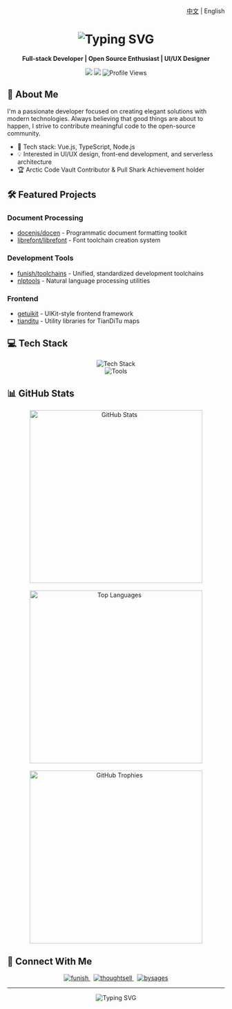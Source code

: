 <div align="right">
  <a href="README_zh-CN.md">中文</a> | English
</div>

<div align="center">
  <h1>
    <img src="https://readme-typing-svg.herokuapp.com?font=Fira+Code&weight=500&size=28&pause=1000&color=000000&center=true&vCenter=true&random=false&width=435&lines=Hi+%F0%9F%91%8B%2C+I'm+Demo+Macro" alt="Typing SVG" />
  </h1>
  
  <p>
    <strong>Full-stack Developer | Open Source Enthusiast | UI/UX Designer</strong>
  </p>
  
  <p>
    <a href="https://imst.xyz"><img src="https://img.shields.io/badge/Website-imst.xyz-blue?style=flat-square&logo=google-chrome"></a>
    <a href="mailto:abc@imst.xyz"><img src="https://img.shields.io/badge/Email-abc@imst.xyz-red?style=flat-square&logo=gmail"></a>
    <img src="https://komarev.com/ghpvc/?username=DemoMacro&style=flat-square&color=blue" alt="Profile Views"/>
  </p>
</div>

## 🚀 About Me

I'm a passionate developer focused on creating elegant solutions with modern technologies. Always believing that good things are about to happen, I strive to contribute meaningful code to the open-source community.

- 🌱 Tech stack: Vue.js, TypeScript, Node.js
- 💡 Interested in UI/UX design, front-end development, and serverless architecture
- 🏆 Arctic Code Vault Contributor & Pull Shark Achievement holder

## 🛠️ Featured Projects

### Document Processing

- [docenjs/docen](https://github.com/docenjs/docen) - Programmatic document formatting toolkit
- [librefont/librefont](https://github.com/librefont/librefont) - Font toolchain creation system

### Development Tools
- [funish/toolchains](https://github.com/funish/toolchains) - Unified, standardized development toolchains
- [nlptools](https://github.com/DemoMacro/nlptools) - Natural language processing utilities

### Frontend
- [getuikit](https://github.com/DemoMacro/getuikit) - UIKit-style frontend framework
- [tianditu](https://github.com/DemoMacro/tianditu) - Utility libraries for TianDiTu maps

## 💻 Tech Stack

<div align="center">
  <img src="https://skillicons.dev/icons?i=ts,vue,nodejs,vite,nuxt,tailwind,prisma,supabase" alt="Tech Stack" /><br/>
  <img src="https://skillicons.dev/icons?i=git,docker,kubernetes,aws,vercel,vscode" alt="Tools" />
</div>

## 📊 GitHub Stats

<div align="center">
  <img width="400" src="https://github-readme-stats.vercel.app/api?username=DemoMacro&show_icons=true&rank_icon=github" alt="GitHub Stats" />
  <br/><br/>
  
  <img width="400" src="https://github-readme-stats.vercel.app/api/top-langs/?username=DemoMacro&layout=compact&hide=HTML" alt="Top Languages" />
  <br/><br/>
  
  <img width="400" src="https://github-profile-trophy.vercel.app/?username=DemoMacro&column=4&margin-w=15&margin-h=15&rank=SSS,SS,S,AAA,AA,A,B,C" alt="GitHub Trophies" />
</div>

## 🤝 Connect With Me

<div align="center">
  <a href="https://github.com/funish">
    <img src="https://img.shields.io/badge/-funish-181717?style=for-the-badge&logo=github" alt="funish"/>
  </a>&nbsp;
  <a href="https://github.com/thoughtsell">
    <img src="https://img.shields.io/badge/-thoughtsell-181717?style=for-the-badge&logo=github" alt="thoughtsell"/>
  </a>&nbsp;
  <a href="https://github.com/bysages">
    <img src="https://img.shields.io/badge/-bysages-181717?style=for-the-badge&logo=github" alt="bysages"/>
  </a>
</div>

---

<div align="center">
  <img src="https://readme-typing-svg.herokuapp.com?font=Fira+Code&weight=500&size=24&pause=1000&color=000000&center=true&vCenter=true&random=false&width=800&height=40&lines=Always+believe+that+good+things+are+about+to+happen." alt="Typing SVG" />
</div>
